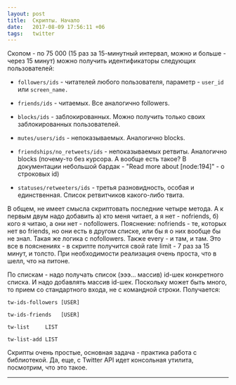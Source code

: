```yaml
---
layout: post
title:  Скрипты. Начало
date:   2017-08-09 17:56:11 +06
tags:   twitter
---
```


Скопом - по 75 000 (15 раз за 15-минутный интервал, можно и больше - через 15 минут) можно получить идентификаторы следующих пользователей:

* `followers/ids` - читателей любого пользователя, параметр - `user_id` или `screen_name.`
* `friends/ids` - читаемых. Все аналогично followers.

* `blocks/ids` - заблокированных. Можно получить только своих заблокированных пользователей.

* `mutes/users/ids` - непоказываемых. Аналогично blocks.

* `friendships/no_retweets/ids` - непоказываемых ретвиты. Аналогично blocks (почему-то без курсора. А вообще есть такое? В документации небольшой бардак - "Read more about [node:194]" - о строковых id)

* `statuses/retweeters/ids` - третья разновидность, особая и единственная. Список ретвитчиков какого-либо твита.

В общем, не имеет смысла скриптовать последние четыре метода. А к первым двум
надо добавить а) кто меня читает, а я нет - nofriends, б)
кого я читаю, а они нет - nofollowers. Пояснение: nofriends - те, которых нет во friends, но они есть в другом списке, или бы я о них вообще бы не знал. Такая же логика с nofollowers. Также every - и там, и там. Это все в пояснениях - в скрипте получится свой rate limit - 7 раз за 15 минут, и толсто. При необходимости реализация очень проста, что в шелл, что на питоне.

По спискам - надо получать список (эээ... массив) id-шек конкретного списка. И надо добавлять массив id-шек. Поскольку может быть много, то прием со стандартного входа, не c командной строки. Получается:

    tw-ids-followers [USER]
    
    tw-ids-friends   [USER]

    tw-list     LIST
    
    tw-list-add LIST

Скрипты очень простые, основная задача - практика работа с библиотекой. Да, еще, с Twitter API идет консольная утилита, посмотрим, что это такое.

---


